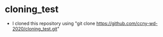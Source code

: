 # cloning_test

* I cloned this repository using "git clone https://github.com/ccny-wd-2020/cloning_test.git"

